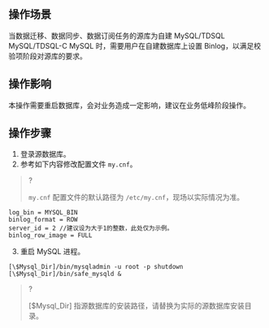 ## 操作场景

当数据迁移、数据同步、数据订阅任务的源库为自建 MySQL/TDSQL MySQL/TDSQL-C MySQL 时，需要用户在自建数据库上设置 Binlog，以满足校验项阶段对源库的要求。

## 操作影响

本操作需要重启数据库，会对业务造成一定影响，建议在业务低峰阶段操作。 

## 操作步骤

1. 登录源数据库。
2. 参考如下内容修改配置文件 `my.cnf`。 

> ?
>
> `my.cnf` 配置文件的默认路径为 `/etc/my.cnf`，现场以实际情况为准。 

```
log_bin = MYSQL_BIN
binlog_format = ROW
server_id = 2 //建议设为大于1的整数，此处仅为示例。
binlog_row_image = FULL
```

3. 重启 MySQL 进程。 

```
[\$Mysql_Dir]/bin/mysqladmin -u root -p shutdown
[\$Mysql_Dir]/bin/safe_mysqld &
```

> ?
>
>  [$Mysql_Dir] 指源数据库的安装路径，请替换为实际的源数据库安装目录。 